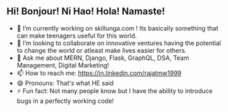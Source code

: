 <!--
**rajatmw1999/rajatmw1999** is a ✨ _special_ ✨ repository because its `README.md` (this file) appears on your GitHub profile.

Here are some ideas to get you started:

- 🔭 I’m currently working on ...
- 🌱 I’m currently learning ...
- 👯 I’m looking to collaborate on ...
- 🤔 I’m looking for help with ...
- 💬 Ask me about ...
- 📫 How to reach me: ...
- 😄 Pronouns: ...
- ⚡ Fun fact: ...
-->

## Hi! Bonjour! Ni Hao! Hola! Namaste!

- 🔭 I’m currently working on skillunga.com ! Its basically something that can make teenagers useful for this world.
- 👯 I’m looking to collaborate on innovative ventures having the potential to change the world or atleast make lives easier for others.
- 💬 Ask me about MERN, Django, Flask, GraphQL, DSA, Team Management, Digital Marketing!
- 📫 How to reach me: https://in.linkedin.com/rajatmw1999
- 😄 Pronouns: That's what HE said
- ⚡ Fun fact: Not many people know but I have the ability to introduce bugs in a perfectly working code!
